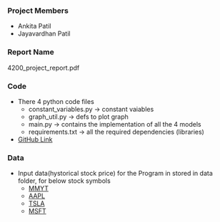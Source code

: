 ### Project Members

  - Ankita Patil
  - Jayavardhan Patil

### Report Name
  4200_project_report.pdf

### Code 
  - There 4 python code files
    - constant_variables.py -> constant vaiables
    - graph_util.py -> defs to plot graph
    - main.py -> contains the implementation of all the 4 models
    - requirements.txt -> all the required dependencies (libraries)
  - [GitHub Link](#https://github.com/Ankita-P/StockPricePrediction)

### Data
  - Input data(hystorical stock price) for the Program in stored in data folder, for below stock symbols
    - [MMYT](#https://github.com/Ankita-P/StockPricePrediction/blob/master/data/MMYT.csv)
    - [AAPL](#https://github.com/Ankita-P/StockPricePrediction/blob/master/data/AAPL.csv)
    - [TSLA](#https://github.com/Ankita-P/StockPricePrediction/blob/master/data/TSLA.csv)
    - [MSFT](#https://github.com/Ankita-P/StockPricePrediction/blob/master/data/MSFT.csv)